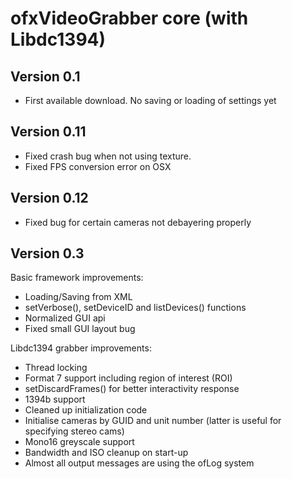 # ofxVideoGrabber core (with Libdc1394) #

## Version 0.1 ##
  * First available download. No saving or loading of settings yet

## Version 0.11 ##
  * Fixed crash bug when not using texture.
  * Fixed FPS conversion error on OSX

## Version 0.12 ##
  * Fixed bug for certain cameras not debayering properly

## Version 0.3 ##

Basic framework improvements:
  * Loading/Saving from XML
  * setVerbose(), setDeviceID and listDevices() functions
  * Normalized GUI api
  * Fixed small GUI layout bug

Libdc1394 grabber improvements:
  * Thread locking
  * Format 7 support including region of interest (ROI)
  * setDiscardFrames() for better interactivity response
  * 1394b support
  * Cleaned up initialization code
  * Initialise cameras by GUID and unit number (latter is useful for specifying stereo  cams)
  * Mono16 greyscale support
  * Bandwidth and ISO cleanup on start-up
  * Almost all output messages are using the ofLog system
